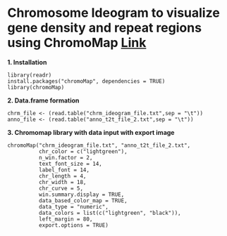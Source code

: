 # Chromosome Ideogram to visualize gene density and repeat regions using ChromoMap [Link](https://cran.r-project.org/web/packages/chromoMap/vignettes/chromoMap.html)

**1. Installation**
```
library(readr)
install.packages("chromoMap", dependencies = TRUE)
library(chromoMap)
```
**2. Data.frame formation**
```
chrm_file <- (read.table("chrm_ideogram_file.txt",sep = "\t"))
anno_file <- (read.table("anno_t2t_file_2.txt",sep = "\t"))
```

**3. Chromomap library with data input with export image**
```
chromoMap("chrm_ideogram_file.txt", "anno_t2t_file_2.txt", 
          chr_color = c("lightgreen"), 
          n_win.factor = 2,
          text_font_size = 14,
          label_font = 14,
          chr_length = 4,
          chr_width = 18,
          chr_curve = 5,
          win.summary.display = TRUE,
          data_based_color_map = TRUE,
          data_type = "numeric",
          data_colors = list(c("lightgreen", "black")),
          left_margin = 80,
          export.options = TRUE)

```

